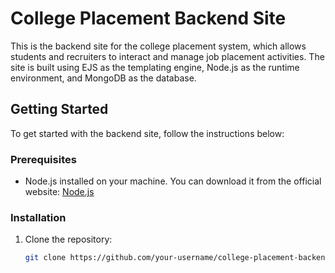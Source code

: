 # College Placement Backend Site

This is the backend site for the college placement system, which allows students and recruiters to interact and manage job placement activities. The site is built using EJS as the templating engine, Node.js as the runtime environment, and MongoDB as the database.

## Getting Started

To get started with the backend site, follow the instructions below:

### Prerequisites

- Node.js installed on your machine. You can download it from the official website: [Node.js](https://nodejs.org)

### Installation

1. Clone the repository:

   ```bash
   git clone https://github.com/your-username/college-placement-backend.git
